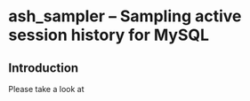 ash_sampler – Sampling active session history for MySQL
=============================================================

Introduction
------------

Please take a look at 
